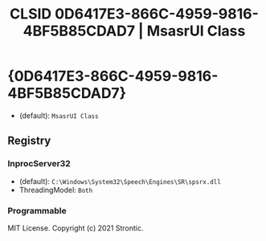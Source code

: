 ﻿---
title: "CLSID 0D6417E3-866C-4959-9816-4BF5B85CDAD7 | MsasrUI Class"
excerpt: What is COM-Object CLSID 0D6417E3-866C-4959-9816-4BF5B85CDAD7?
---

# {0D6417E3-866C-4959-9816-4BF5B85CDAD7}

* (default): `MsasrUI Class`

## Registry


### InprocServer32

* (default): `C:\Windows\System32\Speech\Engines\SR\spsrx.dll`
* ThreadingModel: `Both`

### Programmable


MIT License. Copyright (c) 2021 Strontic.


